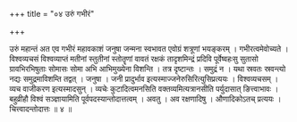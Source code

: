 +++
title = "०४ उरुं गभीरं"

+++

उरुं महान्तं अत एव गभीरं महावकाशं जनुषा जन्मना स्वभावत एवोग्रं शत्रूणां भयङ्करम् । गभीरत्वमेवोच्यते । विश्वव्यचसं विश्वव्याप्तं मतीनां स्तुतीनां स्तोतॄणां वावतं रक्षकं तादृशमिन्द्रं प्रदिवि पूर्वेष्वहःसु सुतासो ग्रावभिरभिषुताः सोमासः सोमा अभि आभिमुख्येना विशन्ति । तत्र दृष्टान्तः । समुद्रं न । यथा स्रवतः स्रवन्त्यो नद्यः समुद्रमाविशम्ति तद्वत् । जनुषा । जनी प्रादुर्भाव इत्यस्माज्जनेरुसिरित्युसिप्रत्ययः । विश्वव्यचसम् । व्यच वाजीकरण इत्यस्मादसुन् । व्यचेः कुटादित्वमनसिति वक्तव्यमित्यत्रानसीति पर्युदासात् ङित्त्वाभावः । बहुव्रीहौ विश्वं सञ्ज्ञायामिति पूर्वपदस्यान्तोदात्तत्वम् । अवतु । अव रक्षणादिषु । औणादिकोऽतच् प्रत्ययः । चित्त्वादन्तोदात्तः ॥ ४ ॥